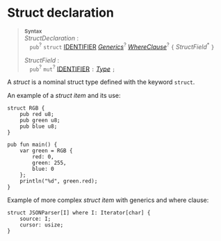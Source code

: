 # Struct declaration

> **<sup>Syntax</sup>**<br>
> _StructDeclaration_ :<br>
> &nbsp;&nbsp; `pub`<sup>?</sup> `struct`
>   [IDENTIFIER]
>   [_Generics_]<sup>?</sup>
>   [_WhereClause_]<sup>?</sup>
>   `{` _StructField_<sup>*</sup> `}`
> 
> _StructField_ :<br>
> &nbsp;&nbsp; `pub`<sup>?</sup> `mut`<sup>?</sup> [IDENTIFIER] `:` [_Type_] `;`

A _struct_ is a nominal struct type defined with the keyword `struct`.

An example of a _struct item_ and its use:

```ry
struct RGB {
    pub red u8;
    pub green u8;
    pub blue u8;
}

pub fun main() {
    var green = RGB {
        red: 0,
        green: 255,
        blue: 0
    };
    println("%d", green.red);
}
```

Example of more complex _struct item_ with generics and where clause:
```ry
struct JSONParser[I] where I: Iterator[char] {
    source: I;
    cursor: usize;
}
```

[IDENTIFIER]: ../lexical-structure/identifier.md.md
[_Generics_]: generics.md
[_WhereClause_]: where_clause.md
[_Type_]: type.md